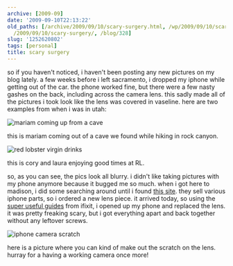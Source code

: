```yaml
---
archive: [2009-09]
date: '2009-09-10T22:13:22'
old_paths: [/archive/2009/09/10/scary-surgery.html, /wp/2009/09/10/scary-surgery/,
  /2009/09/10/scary-surgery/, /blog/328]
slug: '1252620802'
tags: [personal]
title: scary surgery
---
```


so if you haven't noticed, i haven't been posting any new pictures on my
blog lately. a few weeks before i left sacramento, i dropped my iphone
while getting out of the car. the phone worked fine, but there were a few
nasty gashes on the back, including across the camera lens. this sadly
made all of the pictures i took look like the lens was covered in
vaseline. here are two examples from when i was in utah:

![mariam coming up from a cave][1]

this is mariam coming out of a cave we found while hiking in rock canyon.

![red lobster virgin drinks][2]

this is cory and laura enjoying good times at RL.

so, as you can see, the pics look all blurry. i didn't like taking
pictures with my phone anymore because it bugged me so much. when i got
here to madison, i did some searching around until i found [this site][3].
they sell various iphone parts, so i ordered a new lens piece. it arrived
today, so using the [super useful guides][4] from ifixit, i opened up my
phone and replaced the lens. it was pretty freaking scary, but i got
everything apart and back together without any leftover screws.

![iphone camera scratch][5]

here is a picture where you can kind of make out the scratch on the lens.
hurray for a having a working camera once more!

[1]: 1.jpg
[2]: 2.jpg
[3]: http://chinaontrade.com/
[4]: http://www.ifixit.com/Guide/Repair/iPhone-3G-Rear-Panel/583/1
[5]: 3.jpg

